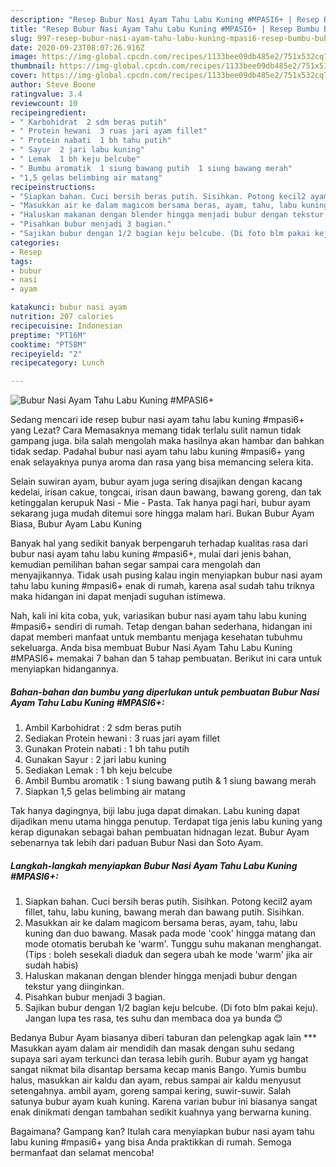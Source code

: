 ```yaml
---
description: "Resep Bubur Nasi Ayam Tahu Labu Kuning #MPASI6+ | Resep Bumbu Bubur Nasi Ayam Tahu Labu Kuning #MPASI6+ Yang Bikin Ngiler"
title: "Resep Bubur Nasi Ayam Tahu Labu Kuning #MPASI6+ | Resep Bumbu Bubur Nasi Ayam Tahu Labu Kuning #MPASI6+ Yang Bikin Ngiler"
slug: 997-resep-bubur-nasi-ayam-tahu-labu-kuning-mpasi6-resep-bumbu-bubur-nasi-ayam-tahu-labu-kuning-mpasi6-yang-bikin-ngiler
date: 2020-09-23T08:07:26.916Z
image: https://img-global.cpcdn.com/recipes/1133bee09db485e2/751x532cq70/bubur-nasi-ayam-tahu-labu-kuning-mpasi6-foto-resep-utama.jpg
thumbnail: https://img-global.cpcdn.com/recipes/1133bee09db485e2/751x532cq70/bubur-nasi-ayam-tahu-labu-kuning-mpasi6-foto-resep-utama.jpg
cover: https://img-global.cpcdn.com/recipes/1133bee09db485e2/751x532cq70/bubur-nasi-ayam-tahu-labu-kuning-mpasi6-foto-resep-utama.jpg
author: Steve Boone
ratingvalue: 3.4
reviewcount: 10
recipeingredient:
- " Karbohidrat  2 sdm beras putih"
- " Protein hewani  3 ruas jari ayam fillet"
- " Protein nabati  1 bh tahu putih"
- " Sayur  2 jari labu kuning"
- " Lemak  1 bh keju belcube"
- " Bumbu aromatik  1 siung bawang putih  1 siung bawang merah"
- "1,5 gelas belimbing air matang"
recipeinstructions:
- "Siapkan bahan. Cuci bersih beras putih. Sisihkan. Potong kecil2 ayam fillet, tahu, labu kuning, bawang merah dan bawang putih. Sisihkan."
- "Masukkan air ke dalam magicom bersama beras, ayam, tahu, labu kuning dan duo bawang. Masak pada mode &#39;cook&#39; hingga matang dan mode otomatis berubah ke &#39;warm&#39;. Tunggu suhu makanan menghangat. (Tips : boleh sesekali diaduk dan segera ubah ke mode &#39;warm&#39; jika air sudah habis)"
- "Haluskan makanan dengan blender hingga menjadi bubur dengan tekstur yang diinginkan."
- "Pisahkan bubur menjadi 3 bagian."
- "Sajikan bubur dengan 1/2 bagian keju belcube. (Di foto blm pakai keju). Jangan lupa tes rasa, tes suhu dan membaca doa ya bunda 😊"
categories:
- Resep
tags:
- bubur
- nasi
- ayam

katakunci: bubur nasi ayam 
nutrition: 207 calories
recipecuisine: Indonesian
preptime: "PT16M"
cooktime: "PT58M"
recipeyield: "2"
recipecategory: Lunch

---
```



![Bubur Nasi Ayam Tahu Labu Kuning #MPASI6+](https://img-global.cpcdn.com/recipes/1133bee09db485e2/751x532cq70/bubur-nasi-ayam-tahu-labu-kuning-mpasi6-foto-resep-utama.jpg)

Sedang mencari ide resep bubur nasi ayam tahu labu kuning #mpasi6+ yang Lezat? Cara Memasaknya memang tidak terlalu sulit namun tidak gampang juga. bila salah mengolah maka hasilnya akan hambar dan bahkan tidak sedap. Padahal bubur nasi ayam tahu labu kuning #mpasi6+ yang enak selayaknya punya aroma dan rasa yang bisa memancing selera kita.

Selain suwiran ayam, bubur ayam juga sering disajikan dengan kacang kedelai, irisan cakue, tongcai, irisan daun bawang, bawang goreng, dan tak ketinggalan kerupuk Nasi - Mie - Pasta. Tak hanya pagi hari, bubur ayam sekarang juga mudah ditemui sore hingga malam hari. Bukan Bubur Ayam Biasa, Bubur Ayam Labu Kuning

Banyak hal yang sedikit banyak berpengaruh terhadap kualitas rasa dari bubur nasi ayam tahu labu kuning #mpasi6+, mulai dari jenis bahan, kemudian pemilihan bahan segar sampai cara mengolah dan menyajikannya. Tidak usah pusing kalau ingin menyiapkan bubur nasi ayam tahu labu kuning #mpasi6+ enak di rumah, karena asal sudah tahu triknya maka hidangan ini dapat menjadi suguhan istimewa.


Nah, kali ini kita coba, yuk, variasikan bubur nasi ayam tahu labu kuning #mpasi6+ sendiri di rumah. Tetap dengan bahan sederhana, hidangan ini dapat memberi manfaat untuk membantu menjaga kesehatan tubuhmu sekeluarga. Anda bisa membuat Bubur Nasi Ayam Tahu Labu Kuning #MPASI6+ memakai 7 bahan dan 5 tahap pembuatan. Berikut ini cara untuk menyiapkan hidangannya.

<!--inarticleads1-->

##### Bahan-bahan dan bumbu yang diperlukan untuk pembuatan Bubur Nasi Ayam Tahu Labu Kuning #MPASI6+:

1. Ambil  Karbohidrat : 2 sdm beras putih
1. Sediakan  Protein hewani : 3 ruas jari ayam fillet
1. Gunakan  Protein nabati : 1 bh tahu putih
1. Gunakan  Sayur : 2 jari labu kuning
1. Sediakan  Lemak : 1 bh keju belcube
1. Ambil  Bumbu aromatik : 1 siung bawang putih &amp; 1 siung bawang merah
1. Siapkan 1,5 gelas belimbing air matang


Tak hanya dagingnya, biji labu juga dapat dimakan. Labu kuning dapat dijadikan menu utama hingga penutup. Terdapat tiga jenis labu kuning yang kerap digunakan sebagai bahan pembuatan hidnagan lezat. Bubur Ayam sebenarnya tak lebih dari paduan Bubur Nasi dan Soto Ayam. 

<!--inarticleads2-->

##### Langkah-langkah menyiapkan Bubur Nasi Ayam Tahu Labu Kuning #MPASI6+:

1. Siapkan bahan. Cuci bersih beras putih. Sisihkan. Potong kecil2 ayam fillet, tahu, labu kuning, bawang merah dan bawang putih. Sisihkan.
1. Masukkan air ke dalam magicom bersama beras, ayam, tahu, labu kuning dan duo bawang. Masak pada mode &#39;cook&#39; hingga matang dan mode otomatis berubah ke &#39;warm&#39;. Tunggu suhu makanan menghangat. (Tips : boleh sesekali diaduk dan segera ubah ke mode &#39;warm&#39; jika air sudah habis)
1. Haluskan makanan dengan blender hingga menjadi bubur dengan tekstur yang diinginkan.
1. Pisahkan bubur menjadi 3 bagian.
1. Sajikan bubur dengan 1/2 bagian keju belcube. (Di foto blm pakai keju). Jangan lupa tes rasa, tes suhu dan membaca doa ya bunda 😊


Bedanya Bubur Ayam biasanya diberi taburan dan pelengkap agak lain *** Masukkan ayam dalam air mendidih dan masak dengan suhu sedang supaya sari ayam terkunci dan terasa lebih gurih. Bubur ayam yg hangat sangat nikmat bila disantap bersama kecap manis Bango. Yumis bumbu halus, masukkan air kaldu dan ayam, rebus sampai air kaldu menyusut setengahnya. ambil ayam, goreng sampai kering, suwir-suwir. Salah satunya bubur ayam kuah kuning. Karena varian bubur ini biasanya sangat enak dinikmati dengan tambahan sedikit kuahnya yang berwarna kuning. 

Bagaimana? Gampang kan? Itulah cara menyiapkan bubur nasi ayam tahu labu kuning #mpasi6+ yang bisa Anda praktikkan di rumah. Semoga bermanfaat dan selamat mencoba!
